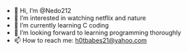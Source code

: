 - 👋 Hi, I’m @Nedo212
- 👀 I’m interested in watching netflix and nature
- 🌱 I’m currently learning C coding
- 💞️ I’m looking forward to learning programming thoroughly
- 📫 How to reach me: h0tbabes21@yahoo.com

<!---
Nedo212/Nedo212 is a ✨ special ✨ repository because its `README.md` (this file) appears on your GitHub profile.
You can click the Preview link to take a look at your changes.
--->
